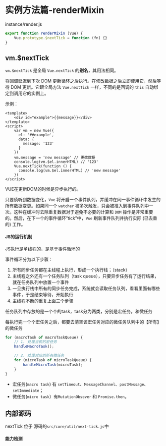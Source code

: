 # 实例方法篇-renderMixin

instance/render.js

```javascript
export function renderMixin (Vue) {
    Vue.prototype.$nextTick = function (fn) {}
}
```

## vm.$nextTick

`vm.$nextTick` 是全局 `Vue.nextTick` 的**别名**，其用法相同。

 将回调延迟到下次 DOM 更新循环之后执行。在修改数据之后立即使用它，然后等待 DOM 更新。它跟全局方法 `Vue.nextTick` 一样，不同的是回调的 `this` 自动绑定到调用它的实例上。

示例：

```vue
<template>
	<div id="example">{{message}}</div>
</template>
<script>
    var vm = new Vue({
      el: '##example',
      data: {
        message: '123'
      }
    })
    vm.message = 'new message' // 更改数据
    console.log(vm.$el.innerHTML) // '123'
    Vue.nextTick(function () {
      console.log(vm.$el.innerHTML) // 'new message'
    })
</script>
```

VUE在更新DOM的时候是异步执行的。

只要侦听到数据变化，`Vue` 将开启一个事件队列，并缓冲在同一事件循环中发生的所有数据变更。如果同一个 `watcher` 被多次触发，只会被推入到事件队列中一次。这种在缓冲时去除重复数据对于避免不必要的计算和 `DOM` 操作是非常重要的。然后，在下一个的事件循环“tick”中，`Vue` 刷新事件队列并执行实际 (已去重的) 工作。

#### JS的运行机制

JS执行是单线程的，是基于事件循环的

事件循环分为以下步骤：

1. 所有同步任务都在主线程上执行，形成一个执行栈；（stack）
2. 主线程之外还有一个任务队列（task queue），只要异步任务有了运行结果，就在任务队列中放置一个事件
3. 一旦执行栈中所有的同步任务完成，系统就会读取任务队列，看看里面有哪些事件，于是结束等待，开始执行
4. 主线程不断的重复上面三个步骤

任务队列中存放的是一个个的task，task分为两类，分别是宏任务，和微任务

每执行完一个个宏任务之后，都要去清空该宏任务对应的微任务队列中的【所有】的微任务

```javascript
for (macroTask of macroTaskQueue) {
    // 1. 处理当前的宏任务
    handleMacroTask();

    // 2. 处理对应的所有微任务
    for (microTask of microTaskQueue) {
        handleMicroTask(microTask);
    }
}
```

* 宏任务(`macro task`) 有 `setTimeout`、`MessageChannel`、`postMessage`、`setImmediate`；
* 微任务(`micro task`）有`MutationObsever` 和 `Promise.then`。



##  内部源码

nextTick 位于 源码的`src/core/util/next-tick.js`中



#### 能力检测







